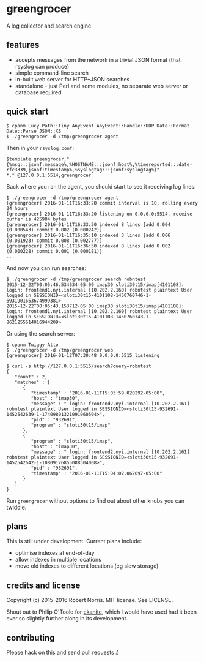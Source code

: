 # greengrocer

A log collector and search engine

## features

- accepts messages from the network in a trivial JSON format (that rsyslog can produce)
- simple command-line search
- in-built web server for HTTP+JSON searches
- standalone - just Perl and some modules, no separate web server or database required

## quick start

```
$ cpanm Lucy Path::Tiny AnyEvent AnyEvent::Handle::UDP Date::Format Date::Parse JSON::XS
$ ./greengrocer -d /tmp/greengrocer agent
```

Then in your `rsyslog.conf`:

```
$template greengrocer,"{%msg:::jsonf:message%,%HOSTNAME:::jsonf:host%,%timereported:::date-rfc3339,jsonf:timestamp%,%syslogtag:::jsonf:syslogtag%}"
*.* @127.0.0.1:5514;greengrocer
```

Back where you ran the agent, you should start to see it receiving log lines:

```
$ ./greengrocer -d /tmp/greengrocer agent
[greengrocer] 2016-01-11T16:33:20 commit interval is 10, rolling every 24 hours
[greengrocer] 2016-01-11T16:33:20 listening on 0.0.0.0:5514, receive buffer is 425984 bytes
[greengrocer] 2016-01-11T16:33:50 indexed 8 lines [add 0.004 (0.000543) commit 0.002 (0.000242)]
[greengrocer] 2016-01-11T16:35:10 indexed 3 lines [add 0.006 (0.001923) commit 0.008 (0.002777)]
[greengrocer] 2016-01-11T16:36:50 indexed 8 lines [add 0.002 (0.000228) commit 0.001 (0.000181)]
...
```

And now you can run searches:

```
$ ./greengrocer -d /tmp/greengrocer search robntest
2015-12-22T00:05:46.534634-05:00 imap30 sloti30t15/imap[4101108]: login: frontend1.nyi.internal [10.202.2.160] robntest plaintext User logged in SESSIONID=<sloti30t15-4101108-1450760746-1-6931901653674999381>
2015-12-22T00:05:43.153712-05:00 imap30 sloti30t15/imap[4101108]: login: frontend1.nyi.internal [10.202.2.160] robntest plaintext User logged in SESSIONID=<sloti30t15-4101108-1450760743-1-8621255614016944209>
```

Or using the search server:

```
$ cpanm Twiggy Atto
$ ./greengrocer -d /tmp/greengrocer web
[greengrocer] 2016-01-12T07:30:48 0.0.0.0:5515 listening
```

```
$ curl -s http://127.0.0.1:5515/search?query=robntest
{
   "count" : 2,
   "matches" : [
      {
         "timestamp" : "2016-01-11T15:03:59.020292-05:00",
         "host" : "imap30",
         "message" : " login: frontend2.nyi.internal [10.202.2.161] robntest plaintext User logged in SESSIONID=<sloti30t15-932691-1452542639-1-17409801321091060504>",
         "pid" : "932691",
         "program" : "sloti30t15/imap"
      },
      {
         "program" : "sloti30t15/imap",
         "host" : "imap30",
         "message" : " login: frontend2.nyi.internal [10.202.2.161] robntest plaintext User logged in SESSIONID=<sloti30t15-932691-1452542642-1-10809176855088304008>",
         "pid" : "932691",
         "timestamp" : "2016-01-11T15:04:02.062097-05:00"
      }
   ]
}
```

Run `greengrocer` without options to find out about other knobs you can twiddle.

## plans

This is still under development. Current plans include:

- optimise indexes at end-of-day
- allow indexes in multiple locations
- move old indexes to different locations (eg slow storage)

## credits and license

Copyright (c) 2015-2016 Robert Norris. MIT license. See LICENSE.

Shout out to Philip O'Toole for [ekanite](https://github.com/ekanite/ekanite), which I would have used had it been ever so slightly further along in its development.

## contributing

Please hack on this and send pull requests :)
